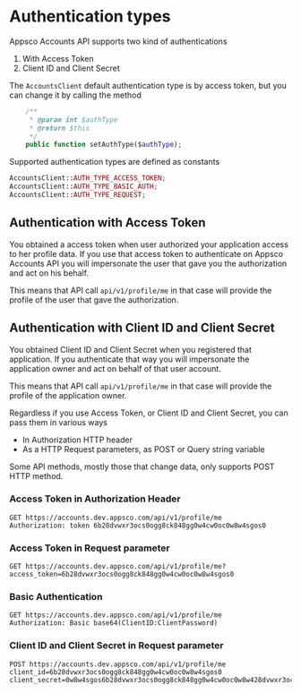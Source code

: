 Authentication types
====================

Appsco Accounts API supports two kind of authentications

1. With Access Token
2. Client ID and Client Secret

The `AccountsClient` default authentication type is by access token, but you can change it by calling the
method

``` php
    /**
     * @param int $authType
     * @return $this
     */
    public function setAuthType($authType);
```

Supported authentication types are defined as constants

``` php
AccountsClient::AUTH_TYPE_ACCESS_TOKEN;
AccountsClient::AUTH_TYPE_BASIC_AUTH;
AccountsClient::AUTH_TYPE_REQUEST;
```


Authentication with Access Token
--------------------------------

You obtained a access token when user authorized your application access to her profile data. If you use that
access token to authenticate on Appsco Accounts API you will impersonate the user that gave you the authorization
and act on his behalf.

This means that API call `api/v1/profile/me` in that case will provide the profile of the user that
gave the authorization.


Authentication with Client ID and Client Secret
-----------------------------------------------

You obtained Client ID and Client Secret when you registered that application. If you authenticate that way
you will impersonate the application owner and act on behalf of that user account.

This means that API call `api/v1/profile/me` in that case will provide the profile of the application owner.


Regardless if you use Access Token, or Client ID and Client Secret, you can pass them in various ways
 * In Authorization HTTP header
 * As a HTTP Request parameters, as POST or Query string variable

Some API methods, mostly those that change data, only supports POST HTTP method.



### Access Token in Authorization Header

    GET https://accounts.dev.appsco.com/api/v1/profile/me
    Authorization: token 6b28dvwxr3ocs0ogg8ck848gg0w4cw0oc0w8w4sgos0




### Access Token in Request parameter

    GET https://accounts.dev.appsco.com/api/v1/profile/me?access_token=6b28dvwxr3ocs0ogg8ck848gg0w4cw0oc0w8w4sgos0


### Basic Authentication

    GET https://accounts.dev.appsco.com/api/v1/profile/me
    Authorization: Basic base64(ClientID:ClientPassword)


### Client ID and Client Secret in Request parameter

    POST https://accounts.dev.appsco.com/api/v1/profile/me
    client_id=6b28dvwxr3ocs0ogg8ck848gg0w4cw0oc0w8w4sgos0
    client_secret=0w8w4sgos6b28dvwxr3ocs0ogg8ck848gg0w4cw0oc0w8w428dvwxr3ocs0ogg8ck848gg0w4cw0oc

